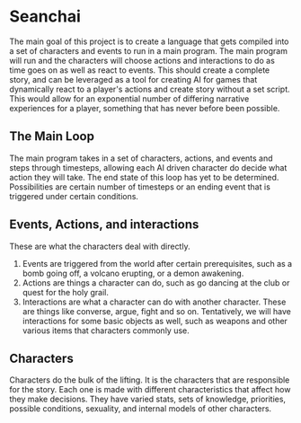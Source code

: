 # Seanchai
The main goal of this project is to create a language that gets compiled into a
set of characters and events to run in a main program. The main program will run
and the characters will choose actions and interactions to do as time goes on as well
as react to events. This should create a complete story, and can be leveraged as
a tool for creating AI for games that dynamically react to a player's actions and
create story without a set script. This would allow for an exponential number of
differing narrative experiences for a player, something that has never before been possible.


## The Main Loop
The main program takes in a set of characters, actions, and events and steps through
timesteps, allowing each AI driven character do decide what action they will take. 
The end state of this loop has yet to be determined. Possibilities are certain number of timesteps
or an ending event that is triggered under certain conditions.


## Events, Actions, and interactions
These are what the characters deal with directly.
1. Events are triggered from the world after certain prerequisites, such as a bomb going off, a volcano erupting, or a demon awakening.
2. Actions are things a character can do, such as go dancing at the club or quest for the holy grail.
3. Interactions are what a character can do with another character. These are things like converse, argue, fight and so on.
Tentatively, we will have interactions for some basic objects as well, such as weapons and other various items that characters commonly use.

## Characters
Characters do the bulk of the lifting. It is the characters that are responsible for the story.
Each one is made with different characteristics that affect how they make decisions. They have
varied stats, sets of knowledge, priorities, possible conditions, sexuality, and internal models
of other characters.
